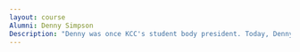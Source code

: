 ```yaml
---
layout: course
Alumni: Denny Simpson
Description: "Denny was once KCC's student body president. Today, Denny and his wife own and operates a computer company founded after his KCC graduation. Denny also is chief Information Officer for People's Bank of Kankakee County and is on KCC's Technical Advisory Board."
---
```

